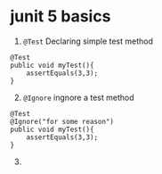 # junit 5 basics


1. `@Test` Declaring simple test method 
```
@Test
public void myTest(){
    assertEquals(3,3);
}

```

2. `@Ignore` ingnore a test method

```
@Test
@Ignore("for some reason")
public void myTest(){
    assertEquals(3,3);
}

```

3. 
